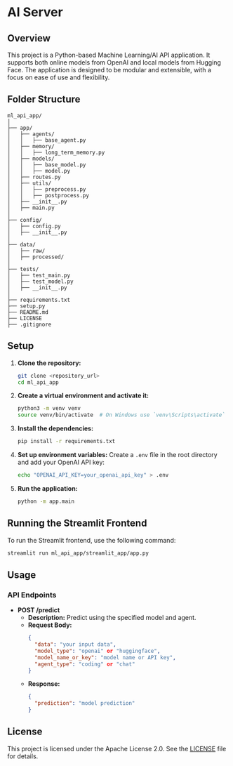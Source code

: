 # AI Server

## Overview

This project is a Python-based Machine Learning/AI API application. It supports both online models from OpenAI and local models from Hugging Face. The application is designed to be modular and extensible, with a focus on ease of use and flexibility.

## Folder Structure

```
ml_api_app/
│
├── app/
│   ├── agents/
│   │   ├── base_agent.py
│   ├── memory/
│   │   ├── long_term_memory.py
│   ├── models/
│   │   ├── base_model.py
│   │   ├── model.py
│   ├── routes.py
│   ├── utils/
│   │   ├── preprocess.py
│   │   ├── postprocess.py
│   ├── __init__.py
│   ├── main.py
│
├── config/
│   ├── config.py
│   ├── __init__.py
│
├── data/
│   ├── raw/
│   ├── processed/
│
├── tests/
│   ├── test_main.py
│   ├── test_model.py
│   ├── __init__.py
│
├── requirements.txt
├── setup.py
├── README.md
├── LICENSE
├── .gitignore
```

## Setup

1. **Clone the repository:**
   ```sh
   git clone <repository_url>
   cd ml_api_app
   ```

2. **Create a virtual environment and activate it:**
   ```sh
   python3 -m venv venv
   source venv/bin/activate  # On Windows use `venv\Scripts\activate`
   ```

3. **Install the dependencies:**
   ```sh
   pip install -r requirements.txt
   ```

4. **Set up environment variables:**
   Create a `.env` file in the root directory and add your OpenAI API key:
   ```sh
   echo "OPENAI_API_KEY=your_openai_api_key" > .env
   ```

5. **Run the application:**
   ```sh
   python -m app.main
   ```

## Running the Streamlit Frontend

To run the Streamlit frontend, use the following command:

```sh
streamlit run ml_api_app/streamlit_app/app.py
```

## Usage

### API Endpoints

- **POST /predict**
  - **Description:** Predict using the specified model and agent.
  - **Request Body:**
    ```json
    {
      "data": "your input data",
      "model_type": "openai" or "huggingface",
      "model_name_or_key": "model name or API key",
      "agent_type": "coding" or "chat"
    }
    ```
  - **Response:**
    ```json
    {
      "prediction": "model prediction"
    }
    ```

## License

This project is licensed under the Apache License 2.0. See the [LICENSE](LICENSE) file for details.

